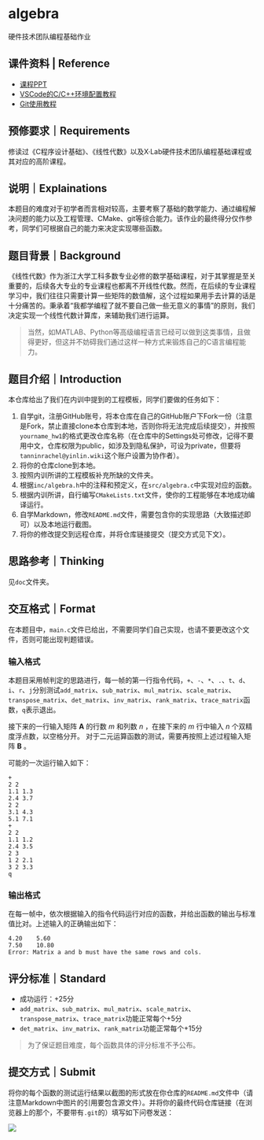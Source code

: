 # algebra
硬件技术团队编程基础作业
## 课件资料 | Reference
* [课程PPT](https://tannin-1316822731.cos.ap-nanjing.myqcloud.com/0701%E7%BC%96%E7%A8%8B%E5%9F%BA%E7%A1%80.pdf)
* [VSCode的C/C++环境配置教程](https://www.bilibili.com/video/BV1UZ421e7ty/?share_source=copy_web&vd_source=d82c2ec75577b6834f9f580f066180c1)
* [Git使用教程](https://www.bilibili.com/video/BV1og4y1u7XU/?share_source=copy_web&vd_source=d82c2ec75577b6834f9f580f066180c1)
## 预修要求｜Requirements
修读过《C程序设计基础》、《线性代数》以及X·Lab硬件技术团队编程基础课程或其对应的高阶课程。
## 说明｜Explainations
本题目的难度对于初学者而言相对较高，主要考察了基础的数学能力、通过编程解决问题的能力以及工程管理、CMake、git等综合能力。该作业的最终得分仅作参考，同学们可根据自己的能力来决定实现哪些函数。
## 题目背景｜Background
《线性代数》作为浙江大学工科多数专业必修的数学基础课程，对于其掌握是至关重要的，后续各大专业的专业课程也都离不开线性代数。然而，在后续的专业课程学习中，我们往往只需要计算一些矩阵的数值解，这个过程如果用手去计算的话是十分痛苦的。秉承着“我都学编程了就不要自己做一些无意义的事情”的原则，我们决定实现一个线性代数计算库，来辅助我们进行运算。
> 当然，如MATLAB、Python等高级编程语言已经可以做到这类事情，且做得更好，但这并不妨碍我们通过这样一种方式来锻炼自己的C语言编程能力。
## 题目介绍｜Introduction
本仓库给出了我们在内训中提到的工程模板，同学们要做的任务如下：
1. 自学git，注册GitHub账号，将本仓库在自己的GitHub账户下Fork一份（注意是Fork，禁止直接clone本仓库到本地，否则你将无法完成后续提交），并按照`yourname_hw1`的格式更改仓库名称（在仓库中的Settings处可修改，记得不要用中文，仓库权限为public，如涉及到隐私保护，可设为private，但要将`tanninrachel@yinlin.wiki`这个账户设置为协作者）。
2. 将你的仓库clone到本地。
3. 按照内训所讲的工程模板补充所缺的文件夹。
4. 根据`inc/algebra.h`中的注释和预定义，在`src/algebra.c`中实现对应的函数。
5. 根据内训所讲，自行编写`CMakeLists.txt`文件，使你的工程能够在本地成功编译运行。
6. 自学Markdown，修改`README.md`文件，需要包含你的实现思路（大致描述即可）以及本地运行截图。
7. 将你的修改提交到远程仓库，并将仓库链接提交（提交方式见下文）。
## 思路参考｜Thinking
见`doc`文件夹。
## 交互格式｜Format
在本题目中，`main.c`文件已给出，不需要同学们自己实现，也请不要更改这个文件，否则可能出现判题错误。
### 输入格式
本题目采用帧判定的思路进行，每一帧的第一行指令代码，`+`、`-`、`*`、`.`、`t`、`d`、`i`、`r`、`j`分别测试`add_matrix`、`sub_matrix`、`mul_matrix`、`scale_matrix`、`transpose_matrix`、`det_matrix`、`inv_matrix`、`rank_matrix`、`trace_matrix`函数，`q`表示退出。

接下来的一行输入矩阵 $\mathbf{A}$ 的行数 $m$ 和列数 $n$ ，在接下来的 $m$ 行中输入 $n$ 个双精度浮点数，以空格分开。
对于二元运算函数的测试，需要再按照上述过程输入矩阵 $\textbf{B}$ 。

可能的一次运行输入如下：
```
+
2 2
1.1 1.3
2.4 3.7
2 2
3.1 4.3
5.1 7.1
+
2 2
1.1 1.2
2.4 3.5
2 3
1 2 2.1
3 2 3.3
q
```
### 输出格式
在每一帧中，依次根据输入的指令代码运行对应的函数，并给出函数的输出与标准值比对。上述输入的正确输出如下：
```
4.20    5.60    
7.50    10.80
Error: Matrix a and b must have the same rows and cols.
```
## 评分标准｜Standard
* 成功运行：+25分
* `add_matrix`、`sub_matrix`、`mul_matrix`、`scale_matrix`、`transpose_matrix`、`trace_matrix`功能正常每个+5分
* `det_matrix`、`inv_matrix`、`rank_matrix`功能正常每个+15分
> 为了保证题目难度，每个函数具体的评分标准不予公布。
## 提交方式｜Submit
将你的每个函数的测试运行结果以截图的形式放在你仓库的`README.md`文件中（请注意Markdown中图片的引用要包含源文件）。并将你的最终代码仓库链接（在浏览器上的那个，不要带有`.git`的）填写如下问卷发送：

![](https://tannin-1316822731.cos.ap-nanjing.myqcloud.com/%E3%80%8A%E7%BC%96%E7%A8%8B%E5%9F%BA%E7%A1%80%E3%80%8B%E4%BD%9C%E4%B8%9A%E6%8F%90%E4%BA%A4.png)
